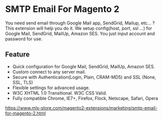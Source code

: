 # SMTP Email For Magento 2

You need send email through Google Mail app, SendGrid, Mailup, etc... ? This extension will help you do it. We setup config(host, port, ssl ...) for Google Mail, SendGrid, MailUp, Amazon SES. You just input account and password for use.

## Feature
- Quick configuration for Google Mail, SendGrid, MailUp, Amazon SES.
- Custom connect to any server mail.
- Secure with Authentication(Login, Plain, CRAM-MD5)  and SSL (None, SSL, TLS)
- Flexible settings for advanced usage.
- W3C XHTML 1.0 Transitional. W3C CSS Valid.
- Fully compatible Chrome, IE7+, Firefox, Flock, Netscape, Safari, Opera


https://www.mlx-store.com/magento2-extensions/marketing/smtp-email-for-magento-2.html

